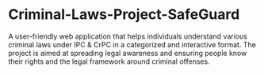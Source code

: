 # Criminal-Laws-Project-SafeGuard
A user-friendly web application that helps individuals understand various criminal laws under IPC &amp; CrPC in a categorized and interactive format. The project is aimed at spreading legal awareness and ensuring people know their rights and the legal framework around criminal offenses.
